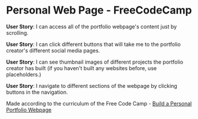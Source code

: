 # Personal Web Page - FreeCodeCamp

<strong>User Story</strong>: I can access all of the portfolio webpage's content just by scrolling.

<strong>User Story</strong>: I can click different buttons that will take me to the portfolio creator's different social media pages.

<strong>User Story</strong>: I can see thumbnail images of different projects the portfolio creator has built (if you haven't built any websites before, use placeholders.)

<strong>User Story</strong>: I navigate to different sections of the webpage by clicking buttons in the navigation.

Made according to the curriculum of the Free Code Camp - <a href="http://www.freecodecamp.com/challenges/build-a-personal-portfolio-webpage">Build a Personal Portfolio Webpage</a>
